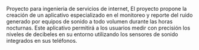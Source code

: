 Proyecto para ingenieria de servicios de internet, El proyecto propone la creación de un aplicativo especializado en el monitoreo y reporte del ruido generado por equipos de sonido a todo volumen durante las horas nocturnas. Este aplicativo permitirá a los usuarios medir con precisión los niveles de decibeles en su entorno utilizando los sensores de sonido integrados en sus teléfonos.
